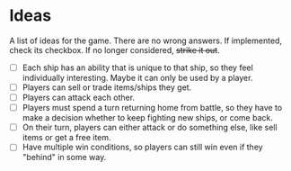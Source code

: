 # Ideas

A list of ideas for the game. There are no wrong answers. If implemented, check its checkbox. If no longer considered, ~~strike it out~~.

- [ ] Each ship has an ability that is unique to that ship, so they feel individually interesting. Maybe it can only be used by a player.
- [ ] Players can sell or trade items/ships they get.
- [ ] Players can attack each other.
- [ ] Players must spend a turn returning home from battle, so they have to make a decision whether to keep fighting new ships, or come back.
- [ ] On their turn, players can either attack or do something else, like sell items or get a free item.
- [ ] Have multiple win conditions, so players can still win even if they "behind" in some way.